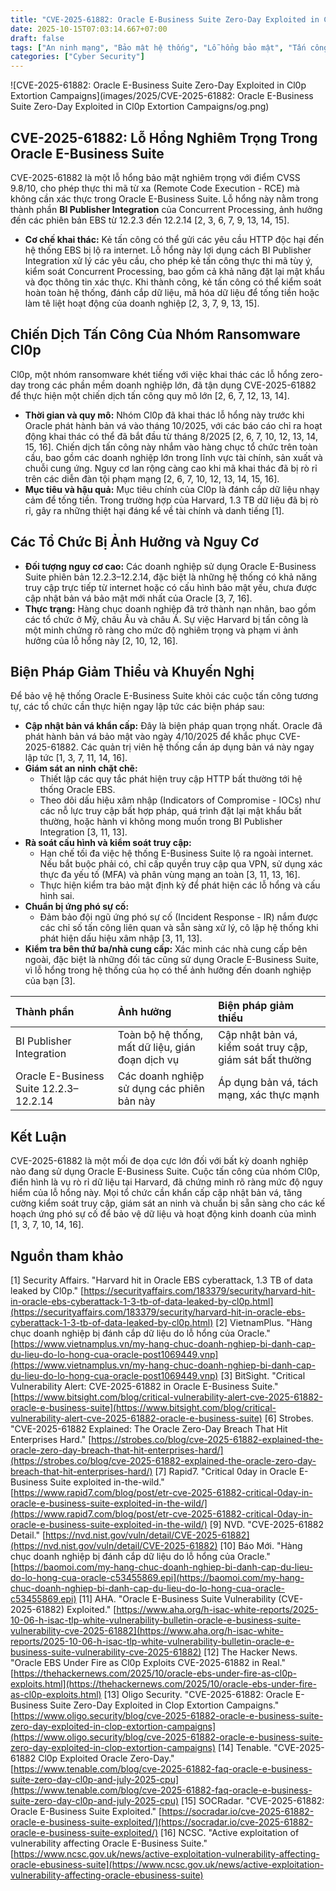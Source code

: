 ```yaml
---
title: "CVE-2025-61882: Oracle E-Business Suite Zero-Day Exploited in Cl0p Extortion Campaigns"
date: 2025-10-15T07:03:14.667+07:00
draft: false
tags: ["An ninh mạng", "Bảo mật hệ thống", "Lỗ hổng bảo mật", "Tấn công mạng", "Phòng thủ mạng", "Quản lý rủi ro", "Giám sát bảo mật", "Ransomware", "Threat Intelligence"]
categories: ["Cyber Security"]
---
```


![CVE-2025-61882: Oracle E-Business Suite Zero-Day Exploited in Cl0p Extortion Campaigns](images/2025/CVE-2025-61882: Oracle E-Business Suite Zero-Day Exploited in Cl0p Extortion Campaigns/og.png)

## CVE-2025-61882: Lỗ Hổng Nghiêm Trọng Trong Oracle E-Business Suite

CVE-2025-61882 là một lỗ hổng bảo mật nghiêm trọng với điểm CVSS 9.8/10, cho phép thực thi mã từ xa (Remote Code Execution - RCE) mà không cần xác thực trong Oracle E-Business Suite. Lỗ hổng này nằm trong thành phần **BI Publisher Integration** của Concurrent Processing, ảnh hưởng đến các phiên bản EBS từ 12.2.3 đến 12.2.14 [2, 3, 6, 7, 9, 13, 14, 15].

*   **Cơ chế khai thác:** Kẻ tấn công có thể gửi các yêu cầu HTTP độc hại đến hệ thống EBS bị lộ ra internet. Lỗ hổng này lợi dụng cách BI Publisher Integration xử lý các yêu cầu, cho phép kẻ tấn công thực thi mã tùy ý, kiểm soát Concurrent Processing, bao gồm cả khả năng đặt lại mật khẩu và đọc thông tin xác thực. Khi thành công, kẻ tấn công có thể kiểm soát hoàn toàn hệ thống, đánh cắp dữ liệu, mã hóa dữ liệu để tống tiền hoặc làm tê liệt hoạt động của doanh nghiệp [2, 3, 7, 9, 13, 15].

## Chiến Dịch Tấn Công Của Nhóm Ransomware Cl0p

Cl0p, một nhóm ransomware khét tiếng với việc khai thác các lỗ hổng zero-day trong các phần mềm doanh nghiệp lớn, đã tận dụng CVE-2025-61882 để thực hiện một chiến dịch tấn công quy mô lớn [2, 6, 7, 12, 13, 14].

*   **Thời gian và quy mô:** Nhóm Cl0p đã khai thác lỗ hổng này trước khi Oracle phát hành bản vá vào tháng 10/2025, với các báo cáo chỉ ra hoạt động khai thác có thể đã bắt đầu từ tháng 8/2025 [2, 6, 7, 10, 12, 13, 14, 15, 16]. Chiến dịch tấn công này nhắm vào hàng chục tổ chức trên toàn cầu, bao gồm các doanh nghiệp lớn trong lĩnh vực tài chính, sản xuất và chuỗi cung ứng. Nguy cơ lan rộng càng cao khi mã khai thác đã bị rò rỉ trên các diễn đàn tội phạm mạng [2, 6, 7, 10, 12, 13, 14, 15, 16].
*   **Mục tiêu và hậu quả:** Mục tiêu chính của Cl0p là đánh cắp dữ liệu nhạy cảm để tống tiền. Trong trường hợp của Harvard, 1.3 TB dữ liệu đã bị rò rỉ, gây ra những thiệt hại đáng kể về tài chính và danh tiếng [1].

## Các Tổ Chức Bị Ảnh Hưởng và Nguy Cơ

*   **Đối tượng nguy cơ cao:** Các doanh nghiệp sử dụng Oracle E-Business Suite phiên bản 12.2.3–12.2.14, đặc biệt là những hệ thống có khả năng truy cập trực tiếp từ internet hoặc có cấu hình bảo mật yếu, chưa được cập nhật bản vá bảo mật mới nhất của Oracle [3, 7, 16].
*   **Thực trạng:** Hàng chục doanh nghiệp đã trở thành nạn nhân, bao gồm các tổ chức ở Mỹ, châu Âu và châu Á. Sự việc Harvard bị tấn công là một minh chứng rõ ràng cho mức độ nghiêm trọng và phạm vi ảnh hưởng của lỗ hổng này [2, 10, 12, 16].

## Biện Pháp Giảm Thiểu và Khuyến Nghị

Để bảo vệ hệ thống Oracle E-Business Suite khỏi các cuộc tấn công tương tự, các tổ chức cần thực hiện ngay lập tức các biện pháp sau:

*   **Cập nhật bản vá khẩn cấp:** Đây là biện pháp quan trọng nhất. Oracle đã phát hành bản vá bảo mật vào ngày 4/10/2025 để khắc phục CVE-2025-61882. Các quản trị viên hệ thống cần áp dụng bản vá này ngay lập tức [1, 3, 7, 11, 14, 16].
*   **Giám sát an ninh chặt chẽ:**
    *   Thiết lập các quy tắc phát hiện truy cập HTTP bất thường tới hệ thống Oracle EBS.
    *   Theo dõi dấu hiệu xâm nhập (Indicators of Compromise - IOCs) như các nỗ lực truy cập bất hợp pháp, quá trình đặt lại mật khẩu bất thường, hoặc hành vi không mong muốn trong BI Publisher Integration [3, 11, 13].
*   **Rà soát cấu hình và kiểm soát truy cập:**
    *   Hạn chế tối đa việc hệ thống E-Business Suite lộ ra ngoài internet. Nếu bắt buộc phải có, chỉ cấp quyền truy cập qua VPN, sử dụng xác thực đa yếu tố (MFA) và phân vùng mạng an toàn [3, 11, 13, 16].
    *   Thực hiện kiểm tra bảo mật định kỳ để phát hiện các lỗ hổng và cấu hình sai.
*   **Chuẩn bị ứng phó sự cố:**
    *   Đảm bảo đội ngũ ứng phó sự cố (Incident Response - IR) nắm được các chỉ số tấn công liên quan và sẵn sàng xử lý, cô lập hệ thống khi phát hiện dấu hiệu xâm nhập [3, 11, 13].
*   **Kiểm tra bên thứ ba/nhà cung cấp:** Xác minh các nhà cung cấp bên ngoài, đặc biệt là những đối tác cũng sử dụng Oracle E-Business Suite, vì lỗ hổng trong hệ thống của họ có thể ảnh hưởng đến doanh nghiệp của bạn [3].

| Thành phần                 | Ảnh hưởng                                      | Biện pháp giảm thiểu                                         |
| :------------------------- | :--------------------------------------------- | :----------------------------------------------------------- |
| BI Publisher Integration    | Toàn bộ hệ thống, mất dữ liệu, gián đoạn dịch vụ | Cập nhật bản vá, kiểm soát truy cập, giám sát bất thường      |
| Oracle E-Business Suite 12.2.3–12.2.14 | Các doanh nghiệp sử dụng các phiên bản này   | Áp dụng bản vá, tách mạng, xác thực mạnh                     |

## Kết Luận

CVE-2025-61882 là một mối đe dọa cực lớn đối với bất kỳ doanh nghiệp nào đang sử dụng Oracle E-Business Suite. Cuộc tấn công của nhóm Cl0p, điển hình là vụ rò rỉ dữ liệu tại Harvard, đã chứng minh rõ ràng mức độ nguy hiểm của lỗ hổng này. Mọi tổ chức cần khẩn cấp cập nhật bản vá, tăng cường kiểm soát truy cập, giám sát an ninh và chuẩn bị sẵn sàng cho các kế hoạch ứng phó sự cố để bảo vệ dữ liệu và hoạt động kinh doanh của mình [1, 3, 7, 10, 14, 16].

## Nguồn tham khảo  
[1] Security Affairs. "Harvard hit in Oracle EBS cyberattack, 1.3 TB of data leaked by Cl0p." [https://securityaffairs.com/183379/security/harvard-hit-in-oracle-ebs-cyberattack-1-3-tb-of-data-leaked-by-cl0p.html](https://securityaffairs.com/183379/security/harvard-hit-in-oracle-ebs-cyberattack-1-3-tb-of-data-leaked-by-cl0p.html)
[2] VietnamPlus. "Hàng chục doanh nghiệp bị đánh cắp dữ liệu do lỗ hổng của Oracle." [https://www.vietnamplus.vn/my-hang-chuc-doanh-nghiep-bi-danh-cap-du-lieu-do-lo-hong-cua-oracle-post1069449.vnp](https://www.vietnamplus.vn/my-hang-chuc-doanh-nghiep-bi-danh-cap-du-lieu-do-lo-hong-cua-oracle-post1069449.vnp)
[3] BitSight. "Critical Vulnerability Alert: CVE-2025-61882 in Oracle E-Business Suite." [https://www.bitsight.com/blog/critical-vulnerability-alert-cve-2025-61882-oracle-e-business-suite](https://www.bitsight.com/blog/critical-vulnerability-alert-cve-2025-61882-oracle-e-business-suite)
[6] Strobes. "CVE-2025-61882 Explained: The Oracle Zero-Day Breach That Hit Enterprises Hard." [https://strobes.co/blog/cve-2025-61882-explained-the-oracle-zero-day-breach-that-hit-enterprises-hard/](https://strobes.co/blog/cve-2025-61882-explained-the-oracle-zero-day-breach-that-hit-enterprises-hard/)
[7] Rapid7. "Critical 0day in Oracle E-Business Suite exploited in-the-wild." [https://www.rapid7.com/blog/post/etr-cve-2025-61882-critical-0day-in-oracle-e-business-suite-exploited-in-the-wild/](https://www.rapid7.com/blog/post/etr-cve-2025-61882-critical-0day-in-oracle-e-business-suite-exploited-in-the-wild/)
[9] NVD. "CVE-2025-61882 Detail." [https://nvd.nist.gov/vuln/detail/CVE-2025-61882](https://nvd.nist.gov/vuln/detail/CVE-2025-61882)
[10] Báo Mới. "Hàng chục doanh nghiệp bị đánh cắp dữ liệu do lỗ hổng của Oracle." [https://baomoi.com/my-hang-chuc-doanh-nghiep-bi-danh-cap-du-lieu-do-lo-hong-cua-oracle-c53455869.epi](https://baomoi.com/my-hang-chuc-doanh-nghiep-bi-danh-cap-du-lieu-do-lo-hong-cua-oracle-c53455869.epi)
[11] AHA. "Oracle E-Business Suite Vulnerability (CVE-2025-61882) Exploited." [https://www.aha.org/h-isac-white-reports/2025-10-06-h-isac-tlp-white-vulnerability-bulletin-oracle-e-business-suite-vulnerability-cve-2025-61882](https://www.aha.org/h-isac-white-reports/2025-10-06-h-isac-tlp-white-vulnerability-bulletin-oracle-e-business-suite-vulnerability-cve-2025-61882)
[12] The Hacker News. "Oracle EBS Under Fire as Cl0p Exploits CVE-2025-61882 in Real." [https://thehackernews.com/2025/10/oracle-ebs-under-fire-as-cl0p-exploits.html](https://thehackernews.com/2025/10/oracle-ebs-under-fire-as-cl0p-exploits.html)
[13] Oligo Security. "CVE-2025-61882: Oracle E-Business Suite Zero-Day Exploited in Clop Extortion Campaigns." [https://www.oligo.security/blog/cve-2025-61882-oracle-e-business-suite-zero-day-exploited-in-clop-extortion-campaigns](https://www.oligo.security/blog/cve-2025-61882-oracle-e-business-suite-zero-day-exploited-in-clop-extortion-campaigns)
[14] Tenable. "CVE-2025-61882 Cl0p Exploited Oracle Zero-Day." [https://www.tenable.com/blog/cve-2025-61882-faq-oracle-e-business-suite-zero-day-cl0p-and-july-2025-cpu](https://www.tenable.com/blog/cve-2025-61882-faq-oracle-e-business-suite-zero-day-cl0p-and-july-2025-cpu)
[15] SOCRadar. "CVE-2025-61882: Oracle E-Business Suite Exploited." [https://socradar.io/cve-2025-61882-oracle-e-business-suite-exploited/](https://socradar.io/cve-2025-61882-oracle-e-business-suite-exploited/)
[16] NCSC. "Active exploitation of vulnerability affecting Oracle E-Business Suite." [https://www.ncsc.gov.uk/news/active-exploitation-vulnerability-affecting-oracle-ebusiness-suite](https://www.ncsc.gov.uk/news/active-exploitation-vulnerability-affecting-oracle-ebusiness-suite)
